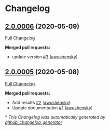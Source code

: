 # Changelog

## [2.0.0006](https://github.com/getbouncer/scan-payment-android/tree/2.0.0006) (2020-05-09)

[Full Changelog](https://github.com/getbouncer/scan-payment-android/compare/2.0.0005...2.0.0006)

**Merged pull requests:**

- update version [\#3](https://github.com/getbouncer/scan-payment-android/pull/3) ([awushensky](https://github.com/awushensky))

## [2.0.0005](https://github.com/getbouncer/scan-payment-android/tree/2.0.0005) (2020-05-08)

[Full Changelog](https://github.com/getbouncer/scan-payment-android/compare/d19502708ef72c01d522e2d18e7a8bfbb81ec0b2...2.0.0005)

**Merged pull requests:**

- Add results [\#2](https://github.com/getbouncer/scan-payment-android/pull/2) ([awushensky](https://github.com/awushensky))
- Update documentation [\#1](https://github.com/getbouncer/scan-payment-android/pull/1) ([awushensky](https://github.com/awushensky))



\* *This Changelog was automatically generated by [github_changelog_generator](https://github.com/github-changelog-generator/github-changelog-generator)*
